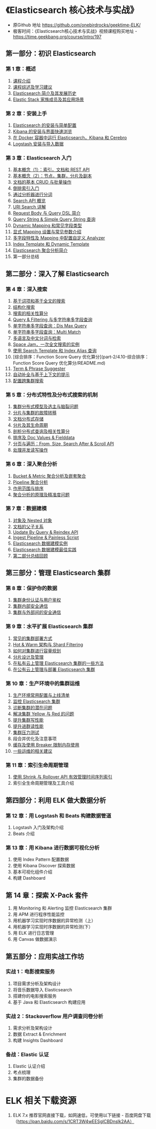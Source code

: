 # 《Elasticsearch 核心技术与实战》
- 原Github 地址 https://github.com/onebirdrocks/geektime-ELK/
- 极客时间：《Elasticsearch核心技术与实战》视频课程购买地址 - https://time.geekbang.org/course/intro/197
## 第一部分：初识 Elasticsearch
### 第 1 章：概述
1. [课程介绍](part-1/1.1-课程介绍/README.md)
2. [课程综述及学习建议](part-1/1.2-课程综述及学习建议/README.md)
3. [Elasticsearch 简介及其发展历史](part-1/1.3-Elasticsearch简介及其发展历史/README.md)
4. [Elastic Stack 家族成员及其应用场景](part-1/1.4-ElasticStack家族成员及其应用场景/README.md)
### 第 2 章：安装上手
1. [Elasticsearch 的安装与简单配置](part-1/2.1-Elasticsearch的安装与简单配置/README.md)
2. [Kibana 的安装与界面快速浏览](part-1/2.2-Kibana的安装与界面快速浏览/README.md)
3. [在 Docker 容器中运行 Elasticsearch，Kibana 和 Cerebro](part-1/2.3-在Docker容器中运行Elasticsearch,Kibana和Cerebro/README.md)
4. [Logstash 安装与导入数据](part-1/2.4-Logstash安装与导入数据/README.md)
### 第 3 章：Elasticsearch 入门
1. [基本概念（1）：索引，文档和 REST API](part-1/3.1-基本概念1索引文档和RESTAPI/README.md)
2. [基本概念（2）：节点，集群，分片及副本](part-1/3.2-基本概念2节点,集群,分片及副本/README.md)
3. [文档的基本 CRUD 与批量操作](part-1/3.3-文档的基本CRUD与批量操作/README.md)
4. [倒排索引入门](part-1/3.4-倒排索引入门/README.md)
5. [通过分析器进行分词](part-1/3.5-通过分析器进行分词/README.md)
6. [Search API 概览](part-1/3.6-SearchAPI概览/README.md)
7. [URI Search 详解](part-1/3.7-URISearch详解/README.md)
8. [Request Body 与 Query DSL 简介](part-1/3.8-RequestBody与QueryDSL简介/README.md)
9. [Query String & Simple Query String 查询](part-1/3.9-QueryString&SimpleQueryString查询/README.md)
10. [Dynamic Mapping 和常见字段类型](part-1/3.10-DynamicMapping和常见字段类型/README.md)
11. [显式 Mapping 设置与常见参数介绍](part-1/3.11-显式Mapping设置与常见参数介绍/README.md)
12. [多字段特性及 Mapping 中配置自定义 Analyzer](part-1/3.12-多字段特性及Mapping中配置自定义Analyzer/README.md)
13. [Index Template 和 Dynamic Template](part-1/3.13-IndexTemplate和DynamicTemplate/README.md)
14. [Elasticsearch 聚合分析简介](part-1/3.14-Elasticsearch聚合分析简介/README.md)
15. 第一部分总结
## 第二部分：深入了解 Elasticsearch
### 第 4 章：深入搜索
1. [基于词项和基于全文的搜索](part-2/4.1-基于词项和基于全文的搜索/README.md)
2. [结构化搜索](part-2/44.2-结构化搜索/README.md)
3. [搜索的相关性算分](part-2/4.3-搜索的相关性算分/README.md)
4. [Query & Filtering 与多字符串多字段查询](part-2/4.4-Query&Filtering实现多字符串多字段查询/README.md)
5. [单字符串多字段查询：Dis Max Query](part-2/4.5-单字符串多字段查询-DisMaxQuery/README.md)
6. [单字符串多字段查询：Multi Match](part-2/4.6-单字符串多字段查询-Multi-Match/README.md)
7. [多语言及中文分词与检索](part-2/4.7-多语言及中文分词与检索/README.md)
8. [Space Jam，一次全文搜索的实例](part-2/4.8-SpaceJam一个全文搜索的实例/README.md)
9. [使用 Search Template 和 Index Alias 查询](part-2/4.9-使用SearchTemplate和IndexAlias进行查询/README.md)
10. [综合排序：Function Score Query 优化算分](part-2/4.10-综合排序：Function Score Query 优化算分/README.md)
11. [Term & Phrase Suggester](part-2/4.11-Term&PhraseSuggester/README.md)
12. [自动补全与基于上下文的提示](part-2/4.12-自动补全与基于上下文的提示/README.md)
13. [配置跨集群搜索](part-2/4.13-跨集群搜索/README.md)
### 第 5 章：分布式特性及分布式搜索的机制
1. [集群分布式模型及选主与脑裂问题](part-2/5.1-集群分布式模型及选主与脑裂问题/README.md)
2. [分片与集群的故障转移](part-2/5.2-分片与集群的故障转移/README.md)
3. [文档分布式存储](part-2/5.3-文档分布式存储/README.md)
4. [分片及其生命周期](part-2/5.4-分片及其生命周期/README.md)
5. [剖析分布式查询及相关性算分](part-2/5.5-剖析分布式查询及相关性评分/README.md)
6. [排序及 Doc Values & Fielddata](part-2/5.6-排序及DocValues&Fielddata/README.md)
7. [分页与遍历：From, Size, Search After & Scroll API](part-2/5.7-分页与遍历-FromSize&SearchAfter&ScrollAPI/README.md)
8. [处理并发读写操作](part-2/5.8-处理并发读写/README.md)
### 第 6 章：深入聚合分析
1. [Bucket & Metric 聚合分析及嵌套聚合](part-2/6.1-Bucket&Metric聚合分析及嵌套聚合/README.md)
2. [Pipeline 聚合分析](part-2/6.2-Pipeline聚合分析/README.md)
3. [作用范围与排序](part-2/6.3-作用范围与排序/README.md)
4. [聚合分析的原理及精准度问题](part-2/6.4-聚合分析的原理及精准度问题/README.md)
### 第 7 章：数据建模
1. [对象及 Nested 对象](part-2/7.1-对象及Nested对象/README.md)
2. [文档的父子关系](part-2/7.2-文档的父子关系/README.md)
3. [Update By Query & Reindex API](part-2/7.3-UpdateByQuery&ReindexAPI/README.md)
4. [Ingest Pipeline & Painless Script](part-2/7.4-IngestPipeline&PainlessScript/README.md)
6. [Elasticsearch 数据建模实例](part-2/7.5-Elasticsearch数据建模实例/README.md)
7. [Elasticsearch 数据建模最佳实践](part-2/7.6-Elasticsearch数据建模最佳实践/README.md)
8. [第二部分总结回顾](part-2/7.7-第二部分总结与测验/README.md)
## 第三部分：管理 Elasticsearch 集群
### 第 8 章：保护你的数据
1. [集群身份认证与用户鉴权](part-3/8.1-集群身份认证与用户鉴权/README.md)
2. [集群内部安全通信](part-3/8.2-集群内部安全通信/README.md)
3. [集群与外部间的安全通信](part-3/8.3-集群与外部间的安全通信/README.md)
### 第 9 章：水平扩展 Elasticsearch 集群
1. [常见的集群部署方式](part-3/9.1-常见的集群部署方式/README.md)
2. [Hot & Warm 架构与 Shard Filtering](part-3/9.2-Hot&Warm架构与ShardFiltering/README.md)
3. [如何对集群进行容量规划](part-3/9.3-如何对集群进行容量规划/README.md)
4. [分片设计及管理](part-3/9.4-分片设计及管理/README.md)
5. [在私有云上管理 Elasticsearch 集群的一些方法](part-3/9.5-在私有云上管理与部署Elasticsearch集群/README.md)
6. [在公有云上管理与部署 Elasticsearch 集群](part-3/9.6-在公有云上管理与部署Elasticsearch集群/README.md)
### 第 10 章：生产环境中的集群运维
1. [生产环境常用配置与上线清单](part-3/10.1-生产环境常用配置与上线清单/README.md)
2. [监控 Elasticsearch 集群](part-3/10.2-监控Elasticsearch集群/README.md)
3. [诊断集群的潜在问题](part-3/10.3-诊断集群的潜在问题/README.md)
4. [解决集群 Yellow 与 Red 的问题](part-3/10.4-解决集群Yellow与Red的问题/README.md)
5. [提升集群写性能](part-3/10.5-提升集群写性能/README.md)
6. [提升进群读性能](part-3/10.7-集群压力测试/README.md)
7. [集群压力测试](part-3/10.7-集群压力测试/README.md)
8. 段合并优化及注意事项
9. [缓存及使用 Breaker 限制内存使用](part-3/10.9-缓存及使用Breaker限制内存使用/README.md)
10. [一些运维的相关建议](part-3/10.10-一些运维相关的建议/README.md)
### 第 11 章：索引生命周期管理
1. [使用 Shrink 与 Rollover API 有效管理时间序列索引](part-3/11.1-使用Shrink与RolloverAPI有效管理时间序列索引/README.md)
2. 索引全生命周期管理及工具介绍   
## 第四部分：利用 ELK 做大数据分析
### 第 12 章：用 Logstash 和 Beats 构建数据管道
1. Logstash 入门及架构介绍
2. Beats 介绍
### 第 13 章：用 Kibana 进行数据可视化分析
1. 使用 Index Pattern 配置数据
2. 使用 Kibana Discover 探索数据
3. 基本可视化组件介绍
4. 构建 Dashboard  
## 第 14 章：探索 X-Pack 套件
1. 用 Monitoring 和 Alerting 监控 Elasticsearch 集群
2. 用 APM 进行程序性能监控
3. 用机器学习实现时序数据的异常检测（上）
4. 用机器学习实现时序数据的异常检测(下）
5. 用 ELK 进行日志管理
6. 用 Canvas 做数据演示

## 第五部分：应用实战工作坊  
### 实战 1：电影搜索服务
1. 项目需求分析及架构设计
2. 将音乐数据导入 Elasticsearch
3. 搭建你的电影搜索服务
4. 基于 Java 和 Elasticsearch 构建应用
### 实战 2：Stackoverflow 用户调查问卷分析
1. 需求分析及架构设计
2. 数据 Extract & Enrichment
3. 构建 Insights Dashboard
### 备战：Elastic 认证
1. Elastic 认证介绍
2. 考点梳理
3. 集群的数据备份

# ELK 相关下载资源
1. ELK 7.x  推荐官网直接下载，如网速低，可使用以下链接 - 百度网盘下载（https://pan.baidu.com/s/1CRT3W4wEESglCBDnslk2AA）
